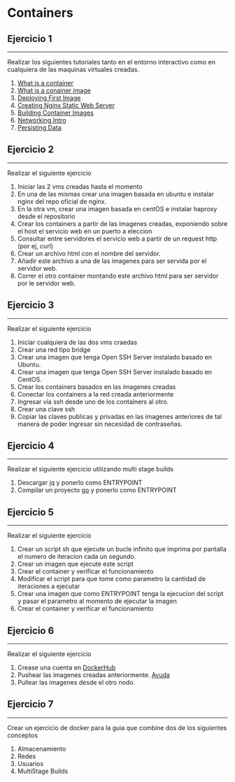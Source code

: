 # Containers

## **Ejercicio 1**
---

Realizar los siguientes tutoriales tanto en el entorno interactivo como en cualquiera de las maquinas virtuales creadas.  

1. [What is a container](https://www.katacoda.com/courses/container-runtimes/what-is-a-container)  
2. [What is a conainer image](https://www.katacoda.com/courses/container-runtimes/what-is-a-container-image)  
3. [Deploying First Image](https://www.katacoda.com/courses/docker/deploying-first-container)
4. [Creating Nginx Static Web Server](https://www.katacoda.com/courses/docker/create-nginx-static-web-server)
5. [Building Container Images](https://www.katacoda.com/courses/docker/2)
6. [Networking Intro](https://www.katacoda.com/courses/docker/networking-intro#)
7. [Persisting Data](https://www.katacoda.com/courses/docker/persisting-data-using-volumes)

## **Ejercicio 2**
---

Realizar el siguiente ejercicio  

1. Iniciar las 2 vms creadas hasta el momento
2. En una de las mismas crear una imagen basada en ubuntu e instalar nginx del repo oficial de nginx.
3. En la otra vm, crear una imagen basada en centOS e instalar haproxy desde el repositorio
4. Crear los containers a partir de las imagenes creadas, exponiendo sobre el host el servicio web en un puerto a eleccion
5. Consultar entre servidores el servicio web a partir de un request http (por ej, curl)
6. Crear un archivo html con el nombre del servidor.
7. Añadir este archivo a una de las imagenes para ser servida por el servidor web.
8. Correr el otro container montando este archivo html para ser servidor por le servidor web.

## **Ejercicio 3**
---

Realizar el siguiente ejercicio  

1.  Iniciar cualquiera de las dos vms craedas
2.  Crear una red tipo bridge
3.  Crear una imagen que tenga Open SSH Server instalado basado en Ubuntu.
4.  Crear una imagen que tenga Open SSH Server instalado basado en CentOS.
5.  Crear los containers basados en las imagenes creadas
6.  Conectar los containers a la red creada anteriormente
7.  Ingresar via ssh desde uno de los containers al otro.
8.  Crear una clave ssh
9.  Copiar las claves publicas y privadas en las imagenes anteriores de tal manera de poder ingresar sin necesidad de contraseñas.

## **Ejercicio 4**
---

Realizar el siguiente ejercicio utilizando multi stage builds

1. Descargar jq y ponerlo como ENTRYPOINT 
2. Compilar un proyecto [go](https://github.com/golang/example) y ponerlo como ENTRYPOINT

## **Ejercicio 5**
---

Realizar el siguiente ejercicio  

1. Crear un script sh que ejecute un bucle infinito que imprima por pantalla el numero de iteracion cada un segundo.
2. Crear un imagen que ejecute este script
3. Crear el container y verificar el funcionamiento
4. Modificar el script para que tome como parametro la cantidad de iteraciones a ejecutar
5. Crear una imagen que como ENTRYPOINT tenga la ejecucion del script y pasar el parametro al momento de ejecutar la imagen
6. Crear el container y verificar el funcionamiento

## **Ejercicio 6**
---

Realizar el siguiente ejercicio  

1. Crease una cuenta en [DockerHub](https://hub.docker.com/)
2. Pushear las imagenes creadas anteriormente. [Ayuda](https://docs.docker.com/docker-hub/repos/#pushing-a-docker-container-image-to-docker-hub)
3. Pullear las imagenes desde el otro nodo.

## **Ejercicio 7**
---

Crear un ejercicio de docker para la guia que combine dos de los siguientes conceptos

1. Almacenamiento
2. Redes
3. Usuarios
4. MultiStage Builds

